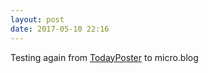 ```yaml
---
layout: post
date: 2017-05-10 22:16
---
```

Testing again from [TodayPoster](https://github.com/bryanluby/TodayPoster) to micro.blog

